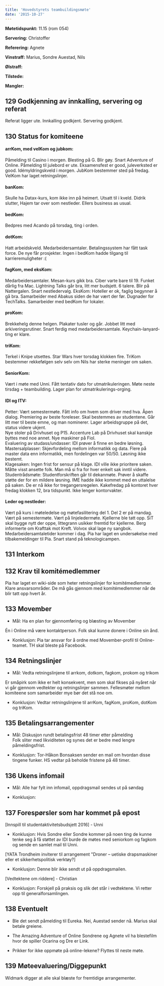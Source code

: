 ```yaml
---
title: 'Hovedstyrets teambuildingsmøte'
date: '2015-10-27'
---
```


**Møtetidspunkt:** 11.15 (rom 054)

**Servering:** Christoffer

**Referering:** Agnete

**Vinstraff:** Marius, Sondre Auestad, Nils

**Ølstraff:** 

**Tilstede:** 
 
**Mangler:** 

## 129 Godkjenning av innkalling, servering og referat  
Referat ligger ute. Innkalling godkjent. Servering godkjent.

## 130 Status for komiteene  

#### arrKom, med velKom og jubkom: 
Påmelding til Casino i morgen. Blesting på G. Blir gøy.
Snart Adventure of Online.
Påmelding til julebord er ute. 
Eksamensfest er good, juleverksted er good. Idémyldringskveld i morgen. 
JubKom bestemmer sted på fredag. 
VelKom har laget retningslinjer.

#### banKom:  
Skulle ha Datax-kurs, kom ikke inn på heimert. Utsatt til i kveld. Didrik slutter, Hajem tar over som nestleder. Ellers business as usual.

#### bedKom: 
Bedpres med Acando på torsdag, ting i orden.

#### dotKom:
Hatt arbeidskveld. Medarbeidersamtaler. Betalingssystem har fått task force. De nye får prosjekter.
Ingen i bedKom hadde tilgang til karrieremuligheter :(

#### fagKom, med eksKom:
Medarbeidersamtaler. Mesan-kurs gikk bra. Ciber varte bare til 19. Funket dårlig fra Mac. Lightning Talks går bra, litt mer budsjett. 6 talere. Blir på Nattergalen. Snart nestledervalg. 
EksKom: Hoteller er ok, faglig begynner å gå bra. Samarbeider med Abakus siden de har vært der før. Dugnader for TechTalks. Samarbeider med bedKom for lokaler.

#### proKom:  
Brekkehelg denne helgen. Plakater tusler og går. 
Jobbet litt med arkiveringsrutiner. Snart ferdig med medarbeidersamtale. Keychain-lanyard-ting er klare. 

#### triKom:
Terkel i Knipe utsettes.
Star Wars hver torsdag klokken fire. TriKom bestemmer rekkefølgen selv selv om Nils har sterke meninger om saken.

#### SeniorKom: 
Vært i møte med Unni. Fått tentativ dato for utmatrikuleringen. Møte neste tirsdag + teambuilding. Lager plan for utmatrikulerings-orging. 

#### IDI og ITV:
Petter: Vært semestermøte. Fått info om hvem som driver med hva. Åpen dialog.
Premiering av beste foreleser. Skal bestemmes av studentene. Går litt mer til beste emne, og man nominerer. Lager arbeidsgruppe på det, status videre ukjent.  
Nye stoler på Drivhuset og P15. Accenture Lab på Drivhuset skal kanskje byttes med noe annet. Nye maskiner på Fiol.   
Evaluering av studass/undasser: IDI prøver å finne en bedre løsning.   
Mastersalplasser: Skjevfordeling mellom informatikk og data. Flere på master data enn informatikk, men fordelingen var 50/50. Løsning ikke bestemt.  
Klagesaken: Ingen frist for sensur på klage. IDI ville ikke prioritere saken. Måtte visst ansette folk. Man må si fra for hver enkelt sak inntil videre.  
Studentrådsmøte: Studentforskriften går til dekanmøte. Prøver å skaffe støtte der for en mildere løsning. IME hadde ikke kommet med en uttalelse på saken. De er nå ikke for tregangersregelen. 
Kakefredag på kontoret hver fredag klokken 12, bra tidspunkt. 
Ikke lenger kontorvakter. 

#### Leder og nestleder:  
Vært på kurs i møteledelse og møtefasilitering del 1. Del 2 er på mandag. Vært på semestermøte. Vært på linjeledermøte. Kjellerne ble tatt opp. SiT skal bygge nytt der oppe, littegrann usikker fremtid for kjellerne. Berg informerte om Krafttak mot Kreft. Volvox skal lage ny sangbok. Medarbeidersamtaletider kommer i dag. Pia har laget en undersøkelse med tilbakemeldinger til Pia. Snart stand på teknologicampen. 

## 131 Interkom  

## 132 Krav til komitémedlemmer
Pia har laget en wiki-side som heter retningslinjer for komitémedlemmer. Klare ansvarsområder. De må gås gjennom med komitémedlemmer når de blir tatt opp hvert år.



## 133 Movember
- Mål: Ha en plan for gjennomføring og blæsting av Movember  

Én i Online må være kontaktperson. Folk skal kunne donere i Online sin ånd. 

- Konklusjon:  Pia tar ansvar for å ordne med Movember-profil til Online-teamet. TH skal bleste på Facebook. 

## 134 Retningslinjer
- Mål: Vedta retningslinjene til arrkom, dotkom, fagkom, prokom og trikom  

Er småpirk som ikke er helt konsekvent, men som skal fikses på nyåret når vi går gjennom vedtekter og retningslinjer sammen. Fellesmøter mellom komiteene som samarbeider mye bør det stå noe om.

- Konklusjon: Vedtar retningslinjene til arrKom, fagKom, proKom, dotKom og triKom.

## 135 Betalingsarrangementer

- Mål: Diskusjon rundt betalingsfrist 48 timer etter påmelding  
Folk sliter med likviditeten og synes det er bedre med lengre påmeldingsfrist.

- Konklusjon:  Tor-Håkon Bonsaksen sender en mail om hvordan disse tingene funker. HS vedtar på beholde fristene på 48 timer. 

## 136 Ukens infomail
- Mål: Alle har fylt inn infomail, oppdragsmail sendes ut på søndag  

- Konklusjon:  

## 137 Forespørsler som har kommet på epost  

[Innspill til studentaktivitetsbudsjett 2016] - Unni  

- Konklusjon:  Hvis Sondre eller Sondre kommer på noen ting de kunne tenke seg å få støttet av IDI burde de møtes med seniorkom og fagkom og sende en samlet mail til Unni.

[YATA Trondheim inviterer til arrangement "Droner – uetiske drapsmaskiner eller et sikkerhetspolitisk verktøy?] 

- Konklusjon:  Denne blir ikke sendt ut på oppdragsmailen.  


[Vedtektene om riddere] - Christian   

- Konklusjon:  Forskjell på praksis og slik det står i vedtektene. Vi retter opp til generalforsamlingen.

## 138 Eventuelt 

* Ble det sendt påmelding til Eureka. Nei, Auestad sender nå. Marius skal betale greiene.

* The Amazing Adventure of Online 
Sondrene og Agnete vil ha blestefilm hvor de spiller Ocarina og Dre er Link. 

* Prikker for ikke oppmøte på online-lekene? Flyttes til neste møte.


## 139 Møteevaluering/Diggepunkt
Widmark digger at alle skal blæste for fremtidige arrangementer.  

